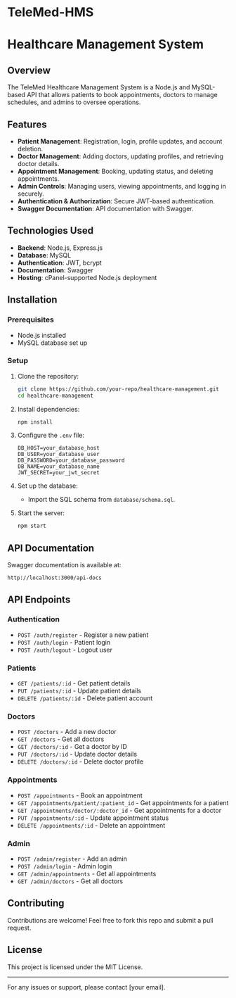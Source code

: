 # TeleMed-HMS
# Healthcare Management System

## Overview
The TeleMed Healthcare Management System is a Node.js and MySQL-based API that allows patients to book appointments, doctors to manage schedules, and admins to oversee operations.

## Features
- **Patient Management**: Registration, login, profile updates, and account deletion.
- **Doctor Management**: Adding doctors, updating profiles, and retrieving doctor details.
- **Appointment Management**: Booking, updating status, and deleting appointments.
- **Admin Controls**: Managing users, viewing appointments, and logging in securely.
- **Authentication & Authorization**: Secure JWT-based authentication.
- **Swagger Documentation**: API documentation with Swagger.

## Technologies Used
- **Backend**: Node.js, Express.js
- **Database**: MySQL
- **Authentication**: JWT, bcrypt
- **Documentation**: Swagger
- **Hosting**: cPanel-supported Node.js deployment

## Installation
### Prerequisites
- Node.js installed
- MySQL database set up

### Setup
1. Clone the repository:
   ```sh
   git clone https://github.com/your-repo/healthcare-management.git
   cd healthcare-management
   ```

2. Install dependencies:
   ```sh
   npm install
   ```

3. Configure the `.env` file:
   ```env
   DB_HOST=your_database_host
   DB_USER=your_database_user
   DB_PASSWORD=your_database_password
   DB_NAME=your_database_name
   JWT_SECRET=your_jwt_secret
   ```

4. Set up the database:
   - Import the SQL schema from `database/schema.sql`.

5. Start the server:
   ```sh
   npm start
   ```

## API Documentation
Swagger documentation is available at:
```
http://localhost:3000/api-docs
```

## API Endpoints
### Authentication
- `POST /auth/register` - Register a new patient
- `POST /auth/login` - Patient login
- `POST /auth/logout` - Logout user

### Patients
- `GET /patients/:id` - Get patient details
- `PUT /patients/:id` - Update patient details
- `DELETE /patients/:id` - Delete patient account

### Doctors
- `POST /doctors` - Add a new doctor
- `GET /doctors` - Get all doctors
- `GET /doctors/:id` - Get a doctor by ID
- `PUT /doctors/:id` - Update doctor details
- `DELETE /doctors/:id` - Delete doctor profile

### Appointments
- `POST /appointments` - Book an appointment
- `GET /appointments/patient/:patient_id` - Get appointments for a patient
- `GET /appointments/doctor/:doctor_id` - Get appointments for a doctor
- `PUT /appointments/:id` - Update appointment status
- `DELETE /appointments/:id` - Delete an appointment

### Admin
- `POST /admin/register` - Add an admin
- `POST /admin/login` - Admin login
- `GET /admin/appointments` - Get all appointments
- `GET /admin/doctors` - Get all doctors

## Contributing
Contributions are welcome! Feel free to fork this repo and submit a pull request.

## License
This project is licensed under the MIT License.

---

For any issues or support, please contact [your email].

